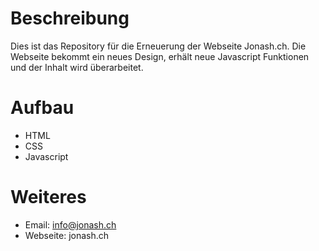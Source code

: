 # Beschreibung

Dies ist das Repository für die Erneuerung der Webseite Jonash.ch. Die Webseite bekommt ein neues Design, erhält neue Javascript Funktionen und der Inhalt wird überarbeitet.

# Aufbau

- HTML
- CSS
- Javascript

# Weiteres

- Email: info@jonash.ch
- Webseite: jonash.ch
